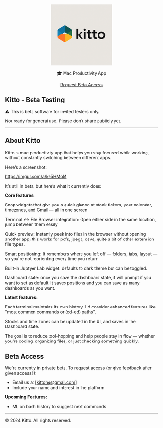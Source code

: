 
<div align="center">
  <img src="assets/kitto-logo.png" alt="Kitto" width="200">
  
  <p>🎓 Mac Productivity App</p>
  
  <p>
    <a href="mailto:kittohq@gmail.com">Request Beta Access</a>
  </p>
</div>

## Kitto - Beta Testing

⚠️ This is beta software for invited testers only.

Not ready for general use. Please don't share publicly yet.

---

## About Kitto

Kitto is mac productivity app that helps you stay focused while working, without constantly switching between different apps.

Here's a screenshot:

https://imgur.com/a/ke5HMoM

It’s still in beta, but here’s what it currently does:

**Core features:**

Snap widgets that give you a quick glance at stock tickers, your calendar, timezones, and Gmail — all in one screen

Terminal ↔ File Browser integration: Open either side in the same location, jump between them easily

Quick preview: Instantly peek into files in the browser without opening another app; this works for pdfs, jpegs, csvs, quite a bit of other extension file types.

Smart positioning: It remembers where you left off — folders, tabs, layout — so you're not reorienting every time you return

Built-in Juptyer Lab widget: defaults to dark theme but can be toggled.

Dashboard state: once you save the dashboard state, it will prompt if you want to set as default. It saves positions and you can save as many dashboards as you want.

**Latest features:**

Each terminal maintains its own history. I'd consider enhanced features like "most common commands or (cd-ed) paths".

Stocks and time zones can be updated in the UI, and saves in the Dashboard state.

The goal is to reduce tool-hopping and help people stay in flow — whether you're coding, organizing files, or just checking something quickly.

## Beta Access

We're currently in private beta. To request access (or give feedback after given access!!):
- Email us at [kittohq@gmail.com]
- Include your name and interest in the platform


**Upcoming Features:**
- ML on bash history to suggest next commands

---

© 2024 Kitto. All rights reserved.
